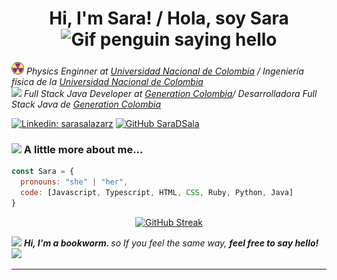 <h1  align='center'> Hi, I'm Sara! / Hola, soy Sara <img alt="Gif penguin saying hello" src="https://media1.giphy.com/media/v1.Y2lkPTc5MGI3NjExcDFrZ25wbXJ4NnQ0c2docHhkemt4ZGlpcDQ1ZWp6bnl2ZDN5dGV6MSZlcD12MV9pbnRlcm5hbF9naWZfYnlfaWQmY3Q9cw/SqQEcXv9rJznyot3gA/giphy.webp" width="80"></h1>

<p><em>
  <img src="/recursos/radioactivo.png" width="20"> Physics Enginner  at <a href="https://unal.edu.co/">Universidad Nacional de Colombia</a> / Ingeniería física de la <a href="https://unal.edu.co/">Universidad Nacional de Colombia</a></br>
  <img src="https://media.giphy.com/media/WUlplcMpOCEmTGBtBW/giphy.gif" width="30"> Full Stack Java Developer at <a href="https://www.thoughtworks.com"> Generation Colombia</a>/ Desarrolladora Full Stack Java de <a href="https://www.thoughtworks.com"> Generation Colombia  </a> 
</em></p>

[![Linkedin: sarasalazarz](https://img.shields.io/badge/-sarasalazar-blue?style=flat-square&logo=Linkedin&logoColor=white&link=https://www.linkedin.com/in/sarasalazarz/)]([https://www.linkedin.com/in/thaianebraga/](https://www.linkedin.com/in/sarasalazarz/))
[![GitHub SaraDSala](https://img.shields.io/github/followers/SaraDSala?label=follow&style=social)](https://github.com/SaraDSala)


### <img src="https://media.giphy.com/media/VgCDAzcKvsR6OM0uWg/giphy.gif" width="50"> A little more about me...  

```javascript
const Sara = {
  pronouns: "she" | "her",
  code: [Javascript, Typescript, HTML, CSS, Ruby, Python, Java]
}
```
<div align='center'>
<a href="https://git.io/streak-stats"><img src="https://github-readme-streak-stats.herokuapp.com?user=SaraDSala&theme=panda&hide_border=true&date_format=j%2Fn%5B%2FY%5D&mode=weekly&card_width=550&card_height=150&hide_current_streak=true" alt="GitHub Streak" /></a>
</div>



<img src="https://media0.giphy.com/media/v1.Y2lkPTc5MGI3NjExNjNpcm8zNTZ3M245d2x1M3FmaGN0ZDIyZzFhbGozdTNwcWZ5NHl4dCZlcD12MV9pbnRlcm5hbF9naWZfYnlfaWQmY3Q9cw/yISELtJEd545XAqw8x/giphy.webp" width="60"> <em><b>Hi, I'm a bookworm. </b> so If you feel the same way, <b> feel free to say hello! </b> </em> <img src="https://media0.giphy.com/media/v1.Y2lkPTc5MGI3NjExNjNpcm8zNTZ3M245d2x1M3FmaGN0ZDIyZzFhbGozdTNwcWZ5NHl4dCZlcD12MV9pbnRlcm5hbF9naWZfYnlfaWQmY3Q9cw/yISELtJEd545XAqw8x/giphy.webp" width="60">

---

